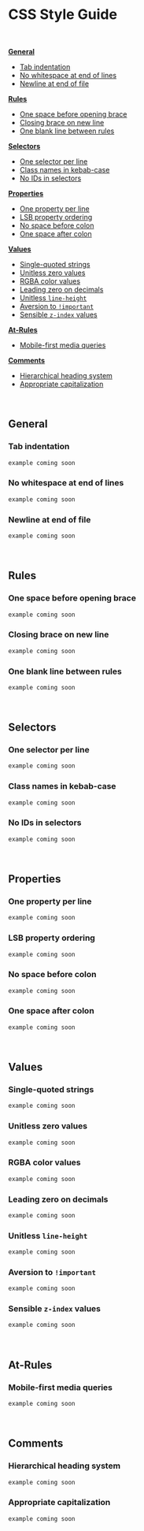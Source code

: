 # CSS Style Guide

&nbsp;

[**General**](#general)
* [Tab indentation](#tab-indentation)
* [No whitespace at end of lines](#no-whitespace-at-end-of-lines)
* [Newline at end of file](#newline-at-end-of-file)

[**Rules**](#rules)
* [One space before opening brace](#one-space-before-opening-brace)
* [Closing brace on new line](#closing-brace-on-new-line)
* [One blank line between rules](#one-blank-line-between-rules)

[**Selectors**](#selectors)
* [One selector per line](#one-selector-per-line)
* [Class names in kebab-case](#class-names-in-kebab-case)
* [No IDs in selectors](#no-ids-in-selectors)

[**Properties**](#properties)
* [One property per line](#one-property-per-line)
* [LSB property ordering](#lsb-property-ordering)
* [No space before colon](#no-space-before-colon)
* [One space after colon](#one-space-after-colon)

[**Values**](#values)
* [Single-quoted strings](#single-quoted-strings)
* [Unitless zero values](#unitless-zero-values)
* [RGBA color values](#rgba-color-values)
* [Leading zero on decimals](#leading-zero-on-decimals)
* [Unitless `line-height`](#unitless-line-height)
* [Aversion to `!important`](#aversion-to-important)
* [Sensible `z-index` values](#sensible-z-index-values)

[**At-Rules**](#at-rules)
* [Mobile-first media queries](#mobile-first-media-queries)

[**Comments**](#comments)
* [Hierarchical heading system](#hierarchical-heading-system)
* [Appropriate capitalization](#appropriate-capitalization)

&nbsp;

## General

### Tab indentation

``` css
example coming soon
```

### No whitespace at end of lines

``` css
example coming soon
```

### Newline at end of file

``` css
example coming soon
```

&nbsp;

## Rules

### One space before opening brace

``` css
example coming soon
```

### Closing brace on new line

``` css
example coming soon
```

### One blank line between rules

``` css
example coming soon
```

&nbsp;

## Selectors

### One selector per line

``` css
example coming soon
```

### Class names in kebab-case

``` css
example coming soon
```

### No IDs in selectors

``` css
example coming soon
```

&nbsp;

## Properties

### One property per line

``` css
example coming soon
```

### LSB property ordering

``` css
example coming soon
```

### No space before colon

``` css
example coming soon
```

### One space after colon

``` css
example coming soon
```

&nbsp;

## Values

### Single-quoted strings

``` css
example coming soon
```

### Unitless zero values

``` css
example coming soon
```

### RGBA color values

``` css
example coming soon
```

### Leading zero on decimals

``` css
example coming soon
```

### Unitless `line-height`

``` css
example coming soon
```

### Aversion to `!important`

``` css
example coming soon
```

### Sensible `z-index` values

``` css
example coming soon
```

&nbsp;

## At-Rules

### Mobile-first media queries

``` css
example coming soon
```

&nbsp;

## Comments

### Hierarchical heading system

``` css
example coming soon
```

### Appropriate capitalization

``` css
example coming soon
```
